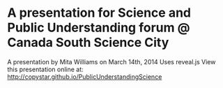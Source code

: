 # A presentation for Science and Public Understanding forum @ Canada South Science City  

A presentation by Mita Williams on March 14th, 2014
Uses reveal.js
View this presentation online at: http://copystar.github.io/PublicUnderstandingScience
